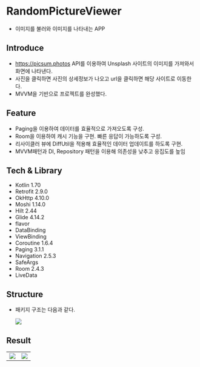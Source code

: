 # RandomPictureViewer

+ 이미지를 불러와 이미지를 나타내는 APP

## Introduce

+ https://picsum.photos API를 이용하여 Unsplash 사이트의 이미지를 가져와서 화면에 나타낸다.
+ 사진을 클릭하면 사진의 상세정보가 나오고 url을 클릭하면 해당 사이트로 이동한다.
+ MVVM을 기반으로 프로젝트를 완성했다.

## Feature

+ Paging을 이용하여 데이터를 효율적으로 가져오도록 구성.
+ Room을 이용하여 캐시 기능을 구현. 빠른 응답이 가능하도록 구성.
+ 리사이클러 뷰에 DiffUtil을 적용해 효율적인 데이터 업데이트를 하도록 구현.
+ MVVM패턴과 DI, Repository 패턴을 이용해 의존성을 낮추고 응집도를 높임

## Tech & Library

+ Kotlin 1.70
+ Retrofit 2.9.0
+ OkHttp 4.10.0
+ Moshi 1.14.0
+ Hilt 2.44
+ Glide 4.14.2
+ flavor
+ DataBinding
+ ViewBinding
+ Coroutine 1.6.4
+ Paging 3.1.1
+ Navigation 2.5.3
+ SafeArgs
+ Room 2.4.3
+ LiveData

## Structure

+ 패키지 구조는 다음과 같다.

  <img src=https://user-images.githubusercontent.com/59912150/213119427-fee58574-f103-40e3-a6de-f232f9043a9c.png>

## Result

<table>
<tr>
<td><img src=https://user-images.githubusercontent.com/59912150/213112316-b4144902-dbd4-4cba-9adc-c4e41f2b18b4.png></td>
<td><img src=https://user-images.githubusercontent.com/59912150/213112306-c48539af-b72b-4f08-81b1-71b56d415f92.png></td>
</tr>
</table>